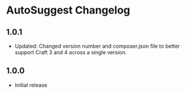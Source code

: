 # AutoSuggest Changelog

## 1.0.1

- Updated: Changed version number and composer.json file to better support Craft 3 and 4 across a single version.

## 1.0.0

- Initial release
